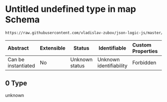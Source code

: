 # Untitled undefined type in map Schema

```txt
https://raw.githubusercontent.com/vladislav-zubov/json-logic-js/master/schemas/operators/array/map.json#/examples/0
```




| Abstract            | Extensible | Status         | Identifiable            | Custom Properties | Additional Properties | Access Restrictions | Defined In                                                    |
| :------------------ | ---------- | -------------- | ----------------------- | :---------------- | --------------------- | ------------------- | ------------------------------------------------------------- |
| Can be instantiated | No         | Unknown status | Unknown identifiability | Forbidden         | Allowed               | none                | [map.json\*](operators/array/map.json "open original schema") |

## 0 Type

unknown
